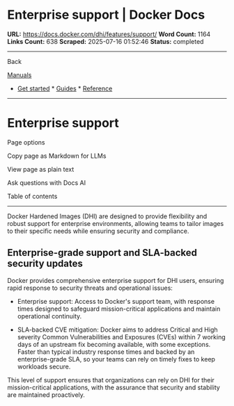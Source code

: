 # Enterprise support | Docker Docs

**URL:** https://docs.docker.com/dhi/features/support/
**Word Count:** 1164
**Links Count:** 638
**Scraped:** 2025-07-16 01:52:46
**Status:** completed

---

Back

[Manuals](https://docs.docker.com/manuals/)

  * [Get started](https://docs.docker.com/get-started/)   * [Guides](https://docs.docker.com/guides/)   * [Reference](https://docs.docker.com/reference/)

* * *

# Enterprise support

Page options

Copy page as Markdown for LLMs

View page as plain text

Ask questions with Docs AI

Table of contents

* * *

Docker Hardened Images \(DHI\) are designed to provide flexibility and robust support for enterprise environments, allowing teams to tailor images to their specific needs while ensuring security and compliance.

## Enterprise-grade support and SLA-backed security updates

Docker provides comprehensive enterprise support for DHI users, ensuring rapid response to security threats and operational issues:

  * Enterprise support: Access to Docker's support team, with response times designed to safeguard mission-critical applications and maintain operational continuity.

  * SLA-backed CVE mitigation: Docker aims to address Critical and High severity Common Vulnerabilities and Exposures \(CVEs\) within 7 working days of an upstream fix becoming available, with some exceptions. Faster than typical industry response times and backed by an enterprise-grade SLA, so your teams can rely on timely fixes to keep workloads secure.

This level of support ensures that organizations can rely on DHI for their mission-critical applications, with the assurance that security and stability are maintained proactively.
